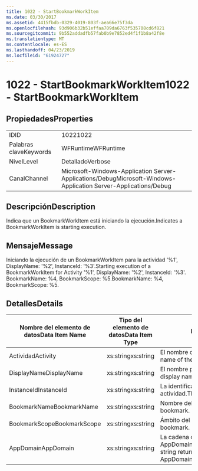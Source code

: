 ```yaml
---
title: 1022 - StartBookmarkWorkItem
ms.date: 03/30/2017
ms.assetid: 4415fbdb-0329-4019-803f-aea66e75f3da
ms.openlocfilehash: 93d906b32b51effaa709da6763f535708cd6f821
ms.sourcegitcommit: 9b552addadfb57fab0b9e7852ed4f1f1b8a42f8e
ms.translationtype: MT
ms.contentlocale: es-ES
ms.lasthandoff: 04/23/2019
ms.locfileid: "61924727"
---
```

# <a name="1022---startbookmarkworkitem"></a><span data-ttu-id="f7264-102">1022 - StartBookmarkWorkItem</span><span class="sxs-lookup"><span data-stu-id="f7264-102">1022 - StartBookmarkWorkItem</span></span>
## <a name="properties"></a><span data-ttu-id="f7264-103">Propiedades</span><span class="sxs-lookup"><span data-stu-id="f7264-103">Properties</span></span>  
  
|||  
|-|-|  
|<span data-ttu-id="f7264-104">ID</span><span class="sxs-lookup"><span data-stu-id="f7264-104">ID</span></span>|<span data-ttu-id="f7264-105">1022</span><span class="sxs-lookup"><span data-stu-id="f7264-105">1022</span></span>|  
|<span data-ttu-id="f7264-106">Palabras clave</span><span class="sxs-lookup"><span data-stu-id="f7264-106">Keywords</span></span>|<span data-ttu-id="f7264-107">WFRuntime</span><span class="sxs-lookup"><span data-stu-id="f7264-107">WFRuntime</span></span>|  
|<span data-ttu-id="f7264-108">Nivel</span><span class="sxs-lookup"><span data-stu-id="f7264-108">Level</span></span>|<span data-ttu-id="f7264-109">Detallado</span><span class="sxs-lookup"><span data-stu-id="f7264-109">Verbose</span></span>|  
|<span data-ttu-id="f7264-110">Canal</span><span class="sxs-lookup"><span data-stu-id="f7264-110">Channel</span></span>|<span data-ttu-id="f7264-111">Microsoft-Windows-Application Server-Applications/Debug</span><span class="sxs-lookup"><span data-stu-id="f7264-111">Microsoft-Windows-Application Server-Applications/Debug</span></span>|  
  
## <a name="description"></a><span data-ttu-id="f7264-112">Descripción</span><span class="sxs-lookup"><span data-stu-id="f7264-112">Description</span></span>  
 <span data-ttu-id="f7264-113">Indica que un BookmarkWorkItem está iniciando la ejecución.</span><span class="sxs-lookup"><span data-stu-id="f7264-113">Indicates a BookmarkWorkItem is starting execution.</span></span>  
  
## <a name="message"></a><span data-ttu-id="f7264-114">Mensaje</span><span class="sxs-lookup"><span data-stu-id="f7264-114">Message</span></span>  
 <span data-ttu-id="f7264-115">Iniciando la ejecución de un BookmarkWorkItem para la actividad '%1', DisplayName: '%2', InstanceId: '%3'.</span><span class="sxs-lookup"><span data-stu-id="f7264-115">Starting execution of a BookmarkWorkItem for Activity '%1', DisplayName: '%2', InstanceId: '%3'.</span></span>  <span data-ttu-id="f7264-116">BookmarkName: %4, BookmarkScope: %5.</span><span class="sxs-lookup"><span data-stu-id="f7264-116">BookmarkName: %4, BookmarkScope: %5.</span></span>  
  
## <a name="details"></a><span data-ttu-id="f7264-117">Detalles</span><span class="sxs-lookup"><span data-stu-id="f7264-117">Details</span></span>  
  
|<span data-ttu-id="f7264-118">Nombre del elemento de datos</span><span class="sxs-lookup"><span data-stu-id="f7264-118">Data Item Name</span></span>|<span data-ttu-id="f7264-119">Tipo del elemento de datos</span><span class="sxs-lookup"><span data-stu-id="f7264-119">Data Item Type</span></span>|<span data-ttu-id="f7264-120">Descripción</span><span class="sxs-lookup"><span data-stu-id="f7264-120">Description</span></span>|  
|--------------------|--------------------|-----------------|  
|<span data-ttu-id="f7264-121">Actividad</span><span class="sxs-lookup"><span data-stu-id="f7264-121">Activity</span></span>|<span data-ttu-id="f7264-122">xs:string</span><span class="sxs-lookup"><span data-stu-id="f7264-122">xs:string</span></span>|<span data-ttu-id="f7264-123">El nombre de tipo de la actividad.</span><span class="sxs-lookup"><span data-stu-id="f7264-123">The type name of the activity.</span></span>|  
|<span data-ttu-id="f7264-124">DisplayName</span><span class="sxs-lookup"><span data-stu-id="f7264-124">DisplayName</span></span>|<span data-ttu-id="f7264-125">xs:string</span><span class="sxs-lookup"><span data-stu-id="f7264-125">xs:string</span></span>|<span data-ttu-id="f7264-126">El nombre para mostrar de la actividad.</span><span class="sxs-lookup"><span data-stu-id="f7264-126">The display name of the activity.</span></span>|  
|<span data-ttu-id="f7264-127">InstanceId</span><span class="sxs-lookup"><span data-stu-id="f7264-127">InstanceId</span></span>|<span data-ttu-id="f7264-128">xs:string</span><span class="sxs-lookup"><span data-stu-id="f7264-128">xs:string</span></span>|<span data-ttu-id="f7264-129">La identificación de instancia de la actividad.</span><span class="sxs-lookup"><span data-stu-id="f7264-129">The instance id of the activity.</span></span>|  
|<span data-ttu-id="f7264-130">BookmarkName</span><span class="sxs-lookup"><span data-stu-id="f7264-130">BookmarkName</span></span>|<span data-ttu-id="f7264-131">xs:string</span><span class="sxs-lookup"><span data-stu-id="f7264-131">xs:string</span></span>|<span data-ttu-id="f7264-132">Nombre del marcador.</span><span class="sxs-lookup"><span data-stu-id="f7264-132">The name of the bookmark.</span></span>|  
|<span data-ttu-id="f7264-133">BookmarkScope</span><span class="sxs-lookup"><span data-stu-id="f7264-133">BookmarkScope</span></span>|<span data-ttu-id="f7264-134">xs:string</span><span class="sxs-lookup"><span data-stu-id="f7264-134">xs:string</span></span>|<span data-ttu-id="f7264-135">Ámbito del marcador.</span><span class="sxs-lookup"><span data-stu-id="f7264-135">The scope of the bookmark.</span></span>|  
|<span data-ttu-id="f7264-136">AppDomain</span><span class="sxs-lookup"><span data-stu-id="f7264-136">AppDomain</span></span>|<span data-ttu-id="f7264-137">xs:string</span><span class="sxs-lookup"><span data-stu-id="f7264-137">xs:string</span></span>|<span data-ttu-id="f7264-138">La cadena devuelta por AppDomain.CurrentDomain.FriendlyName.</span><span class="sxs-lookup"><span data-stu-id="f7264-138">The string returned by AppDomain.CurrentDomain.FriendlyName.</span></span>|
